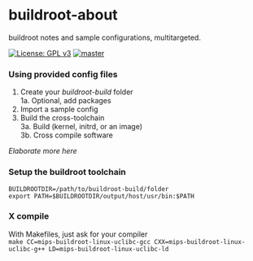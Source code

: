 # buildroot-about
buildroot notes and sample configurations, multitargeted.

[![License: GPL v3](https://img.shields.io/badge/License-GPL%20v3-blue.svg)](http://www.gnu.org/licenses/gpl-3.0)
[![master](https://img.shields.io/badge/Contains-Binaries-bb11ff.svg)]()  


### Using provided config files
1.  Create your _buildroot-build_ folder  
1a. Optional, add packages  
2.  Import a sample config  
3.  Build the cross-toolchain  
3a. Build (kernel, initrd, or an image)  
3b. Cross compile software  

_Elaborate more here_

### Setup the buildroot toolchain
```
BUILDROOTDIR=/path/to/buildroot-build/folder
export PATH=$BUILDROOTDIR/output/host/usr/bin:$PATH
```

### X compile
With Makefiles, just ask for your compiler  
`make CC=mips-buildroot-linux-uclibc-gcc CXX=mips-buildroot-linux-uclibc-g++ LD=mips-buildroot-linux-uclibc-ld`
